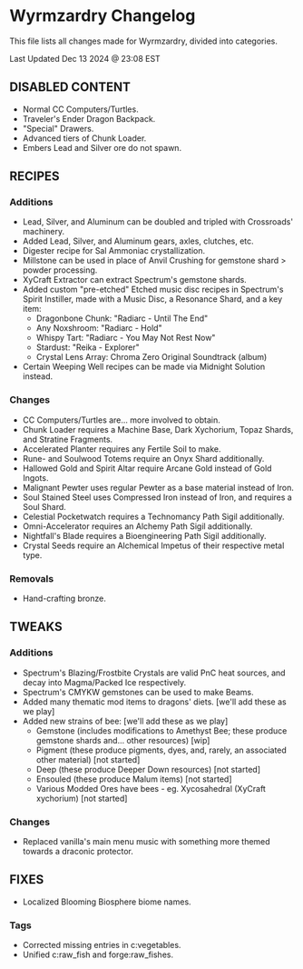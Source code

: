 # Wyrmzardry Changelog
This file lists all changes made for Wyrmzardry, divided into categories.

Last Updated Dec 13 2024 @ 23:08 EST

## DISABLED CONTENT
- Normal CC Computers/Turtles.
- Traveler's Ender Dragon Backpack.
- "Special" Drawers.
- Advanced tiers of Chunk Loader.
- Embers Lead and Silver ore do not spawn.

## RECIPES
### Additions
- Lead, Silver, and Aluminum can be doubled and tripled with Crossroads' machinery.
- Added Lead, Silver, and Aluminum gears, axles, clutches, etc.
- Digester recipe for Sal Ammoniac crystallization.
- Millstone can be used in place of Anvil Crushing for gemstone shard > powder processing.
- XyCraft Extractor can extract Spectrum's gemstone shards.
- Added custom "pre-etched" Etched music disc recipes in Spectrum's Spirit Instiller, made with a Music Disc, a Resonance Shard, and a key item:
  - Dragonbone Chunk: "Radiarc - Until The End"
  - Any Noxshroom: "Radiarc - Hold"
  - Whispy Tart: "Radiarc - You May Not Rest Now"
  - Stardust: "Reika - Explorer"
  - Crystal Lens Array: Chroma Zero Original Soundtrack (album)
- Certain Weeping Well recipes can be made via Midnight Solution instead.
### Changes
- CC Computers/Turtles are... more involved to obtain.
- Chunk Loader requires a Machine Base, Dark Xychorium, Topaz Shards, and Stratine Fragments.
- Accelerated Planter requires any Fertile Soil to make.
- Rune- and Soulwood Totems require an Onyx Shard additionally.
- Hallowed Gold and Spirit Altar require Arcane Gold instead of Gold Ingots.
- Malignant Pewter uses regular Pewter as a base material instead of Iron.
- Soul Stained Steel uses Compressed Iron instead of Iron, and requires a Soul Shard.
- Celestial Pocketwatch requires a Technomancy Path Sigil additionally.
- Omni-Accelerator requires an Alchemy Path Sigil additionally.
- Nightfall's Blade requires a Bioengineering Path Sigil additionally.
- Crystal Seeds require an Alchemical Impetus of their respective metal type.
### Removals
- Hand-crafting bronze.

## TWEAKS
### Additions
- Spectrum's Blazing/Frostbite Crystals are valid PnC heat sources, and decay into Magma/Packed Ice respectively.
- Spectrum's CMYKW gemstones can be used to make Beams.
- Added many thematic mod items to dragons' diets. [we'll add these as we play]
- Added new strains of bee: [we'll add these as we play]
  - Gemstone (includes modifications to Amethyst Bee; these produce gemstone shards and... other resources) [wip]
  - Pigment (these produce pigments, dyes, and, rarely, an associated other material) [not started]
  - Deep (these produce Deeper Down resources) [not started]
  - Ensouled (these produce Malum items) [not started]
  - Various Modded Ores have bees - eg. Xycosahedral (XyCraft xychorium) [not started]
### Changes
- Replaced vanilla's main menu music with something more themed towards a draconic protector.

## FIXES
- Localized Blooming Biosphere biome names.
### Tags
- Corrected missing entries in c:vegetables.
- Unified c:raw_fish and forge:raw_fishes.
